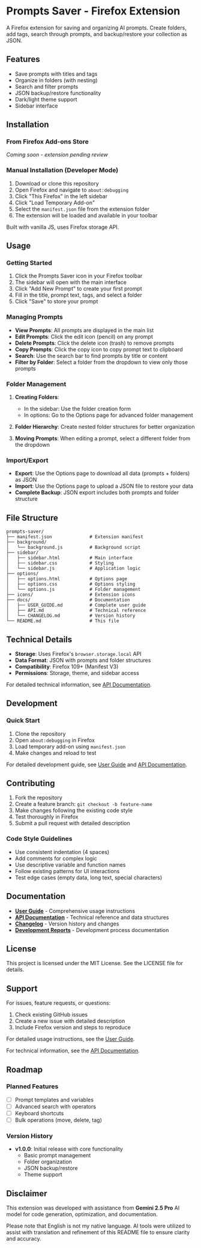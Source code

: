 # Prompts Saver - Firefox Extension

A Firefox extension for saving and organizing AI prompts. Create folders, add tags, search through prompts, and backup/restore your collection as JSON.

## Features

- Save prompts with titles and tags
- Organize in folders (with nesting)
- Search and filter prompts
- JSON backup/restore functionality
- Dark/light theme support
- Sidebar interface

## Installation

### From Firefox Add-ons Store
*Coming soon - extension pending review*

### Manual Installation (Developer Mode)
1. Download or clone this repository
2. Open Firefox and navigate to `about:debugging`
3. Click "This Firefox" in the left sidebar
4. Click "Load Temporary Add-on"
5. Select the `manifest.json` file from the extension folder
6. The extension will be loaded and available in your toolbar

Built with vanilla JS, uses Firefox storage API.

## Usage

### Getting Started
1. Click the Prompts Saver icon in your Firefox toolbar
2. The sidebar will open with the main interface
3. Click "Add New Prompt" to create your first prompt
4. Fill in the title, prompt text, tags, and select a folder
5. Click "Save" to store your prompt

### Managing Prompts
- **View Prompts**: All prompts are displayed in the main list
- **Edit Prompts**: Click the edit icon (pencil) on any prompt
- **Delete Prompts**: Click the delete icon (trash) to remove prompts
- **Copy Prompts**: Click the copy icon to copy prompt text to clipboard
- **Search**: Use the search bar to find prompts by title or content
- **Filter by Folder**: Select a folder from the dropdown to view only those prompts

### Folder Management
1. **Creating Folders**: 
   - In the sidebar: Use the folder creation form
   - In options: Go to the Options page for advanced folder management

2. **Folder Hierarchy**: Create nested folder structures for better organization

3. **Moving Prompts**: When editing a prompt, select a different folder from the dropdown

### Import/Export
- **Export**: Use the Options page to download all data (prompts + folders) as JSON
- **Import**: Use the Options page to upload a JSON file to restore your data
- **Complete Backup**: JSON export includes both prompts and folder structure

## File Structure

```
prompts-saver/
├── manifest.json              # Extension manifest
├── background/
│   └── background.js          # Background script
├── sidebar/
│   ├── sidebar.html           # Main interface
│   ├── sidebar.css            # Styling
│   └── sidebar.js             # Application logic
├── options/
│   ├── options.html           # Options page
│   ├── options.css            # Options styling
│   └── options.js             # Folder management
├── icons/                     # Extension icons
├── docs/                      # Documentation
│   ├── USER_GUIDE.md          # Complete user guide
│   ├── API.md                 # Technical reference
│   └── CHANGELOG.md           # Version history
└── README.md                  # This file
```

## Technical Details

- **Storage**: Uses Firefox's `browser.storage.local` API
- **Data Format**: JSON with prompts and folder structures
- **Compatibility**: Firefox 109+ (Manifest V3)
- **Permissions**: Storage, theme, and sidebar access

For detailed technical information, see [API Documentation](docs/API.md).

## Development

### Quick Start
1. Clone the repository
2. Open `about:debugging` in Firefox
3. Load temporary add-on using `manifest.json`
4. Make changes and reload to test

For detailed development guide, see [User Guide](docs/USER_GUIDE.md) and [API Documentation](docs/API.md).

## Contributing

1. Fork the repository
2. Create a feature branch: `git checkout -b feature-name`
3. Make changes following the existing code style
4. Test thoroughly in Firefox
5. Submit a pull request with detailed description

### Code Style Guidelines
- Use consistent indentation (4 spaces)
- Add comments for complex logic
- Use descriptive variable and function names
- Follow existing patterns for UI interactions
- Test edge cases (empty data, long text, special characters)

## Documentation

- **[User Guide](docs/USER_GUIDE.md)** - Comprehensive usage instructions
- **[API Documentation](docs/API.md)** - Technical reference and data structures
- **[Changelog](docs/CHANGELOG.md)** - Version history and changes
- **[Development Reports](docs/)** - Development process documentation

## License

This project is licensed under the MIT License. See the LICENSE file for details.

## Support

For issues, feature requests, or questions:
1. Check existing GitHub issues
2. Create a new issue with detailed description
3. Include Firefox version and steps to reproduce

For detailed usage instructions, see the [User Guide](docs/USER_GUIDE.md).

For technical information, see the [API Documentation](docs/API.md).

## Roadmap

### Planned Features
- [ ] Prompt templates and variables
- [ ] Advanced search with operators
- [ ] Keyboard shortcuts
- [ ] Bulk operations (move, delete, tag)

### Version History
- **v1.0.0**: Initial release with core functionality
  - Basic prompt management
  - Folder organization
  - JSON backup/restore
  - Theme support

## Disclaimer

This extension was developed with assistance from **Gemini 2.5 Pro** AI model for code generation, optimization, and documentation.

Please note that English is not my native language. AI tools were utilized to assist with translation and refinement of this README file to ensure clarity and accuracy.
